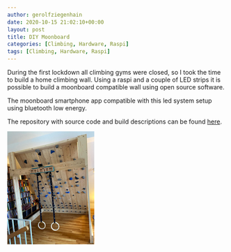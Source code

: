 ```yaml
---
author: gerolfziegenhain
date: 2020-10-15 21:02:10+00:00
layout: post
title: DIY Moonboard
categories: [Climbing, Hardware, Raspi]
tags: [Climbing, Hardware, Raspi]
---
```


During the first lockdown all climbing gyms were closed, so I took the time to 
build a home climbing wall. 
Using a raspi and a couple of LED strips it is possible to build a 
moonboard compatible wall using open source software.

The moonboard smartphone app compatible with this led system setup using bluetooth low energy. 

The repository with source code and build descriptions
can be found [here](https://github.com/8cH9azbsFifZ/moonboard).

![Moonboard](./front.png)